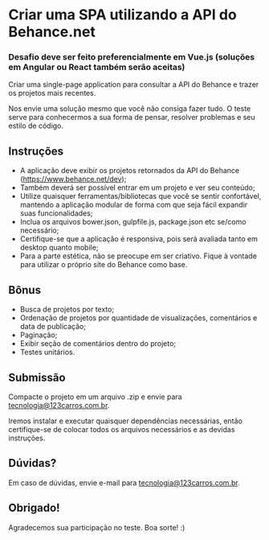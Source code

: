 # Criar uma SPA utilizando a API do Behance.net
### Desafio deve ser feito preferencialmente em Vue.js (soluções em Angular ou React também serão aceitas)
Criar uma single-page application para consultar a API do Behance e trazer os projetos mais recentes.

Nos envie uma solução mesmo que você não consiga fazer tudo. O teste serve para conhecermos a sua forma de pensar, resolver problemas e seu estilo de código.

## Instruções

- A aplicação deve exibir os projetos retornados da API do Behance (https://www.behance.net/dev);
- Também deverá ser possível entrar em um projeto e ver seu conteúdo;
- Utilize quaisquer ferramentas/bibliotecas que você se sentir confortável, mantendo a aplicação modular de forma com que seja fácil expandir suas funcionalidades;
- Inclua os arquivos bower.json, gulpfile.js, package.json etc se/como necessário;
- Certifique-se que a aplicação é responsiva, pois será avaliada tanto em desktop quanto mobile;
- Para a parte estética, não se preocupe em ser criativo. Fique à vontade para utilizar o próprio site do Behance como base.

## Bônus

- Busca de projetos por texto;
- Ordenação de projetos por quantidade de visualizações, comentários e data de publicação;
- Paginação;
- Exibir seção de comentários dentro do projeto;
- Testes unitários.

## Submissão

Compacte o projeto em um arquivo .zip e envie para tecnologia@123carros.com.br.

Iremos instalar e executar quaisquer dependências necessárias, então certifique-se de colocar todos os arquivos necessários e as devidas instruções.

## Dúvidas?

Em caso de dúvidas, envie e-mail para tecnologia@123carros.com.br.

## Obrigado!

Agradecemos sua participação no teste. Boa sorte! :)
